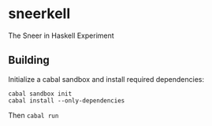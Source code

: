 # sneerkell
The Sneer in Haskell Experiment

## Building

Initialize a cabal sandbox and install required
dependencies:

```
cabal sandbox init
cabal install --only-dependencies
```

Then ```cabal run``` 
